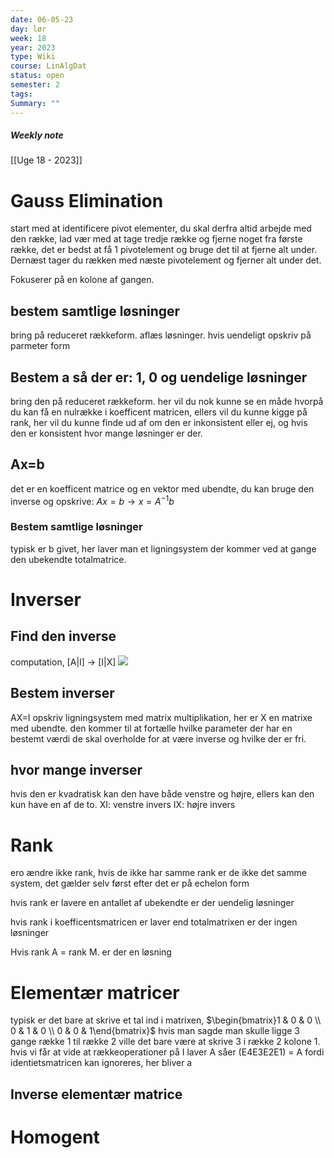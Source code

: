 ```yaml
---
date: 06-05-23
day: lør
week: 18
year: 2023
type: Wiki
course: LinAlgDat
status: open
semester: 2
tags:
Summary: ""
---
```

##### Weekly note
[[Uge 18 - 2023]]

# Gauss Elimination
start med at identificere pivot elementer, du skal derfra altid arbejde med den række, lad vær med at tage tredje række og fjerne noget fra første række, det er bedst at få 1 pivotelement og bruge det til at fjerne alt under. Dernæst tager du rækken med næste pivotelement og fjerner alt under det. 

Fokuserer på en kolone af gangen.
## bestem samtlige løsninger
bring på reduceret rækkeform. aflæs løsninger. hvis uendeligt opskriv på parmeter form
## Bestem a så der er: 1, 0 og uendelige løsninger
bring den på reduceret rækkeform. her vil du nok kunne se en måde hvorpå du kan få en nulrække i koefficent matricen, ellers vil du kunne kigge på rank, her vil du kunne finde ud af om den er inkonsistent eller ej, og hvis den er konsistent hvor mange løsninger er der. 
## Ax=b
det er en koefficent matrice og en vektor med ubendte, du kan bruge den inverse og opskrive: $Ax=b \rightarrow x=A^{-1}b$
### Bestem samtlige løsninger 
typisk er b givet, her laver man et ligningsystem der kommer ved at gange den ubekendte totalmatrice.
# Inverser
## Find den inverse
computation, [A|I] -> [I|X]
![](https://i.imgur.com/ijqrkda.png)

## Bestem inverser
AX=I
opskriv ligningsystem med matrix multiplikation, her er X en matrixe med ubendte. den kommer til at fortælle hvilke parameter der har en bestemt værdi de skal overholde for at være inverse og hvilke der er fri. 
## hvor mange inverser
hvis den er kvadratisk kan den have både venstre og højre, ellers kan den kun have en af de to. 
XI: venstre invers
IX: højre invers
# Rank
ero ændre ikke rank, hvis de ikke har samme rank er de ikke det samme system, det gælder selv først efter det er på echelon form 

hvis rank er lavere en antallet af ubekendte er der uendelig løsninger

hvis rank i koefficentsmatricen er laver end totalmatrixen er der ingen løsninger

Hvis rank A = rank M. er der en løsning
# Elementær matricer
typisk er det bare at skrive et tal ind i matrixen,
$\begin{bmatrix}1 & 0 & 0 \\ 0 & 1 & 0 \\ 0 & 0 & 1\end{bmatrix}$
hvis man sagde man skulle ligge 3 gange række 1 til række 2 ville det bare være at skrive 3 i række 2 kolone 1.
hvis vi får at vide at rækkeoperationer på I laver A såer (E4E3E2E1) = A fordi identietsmatricen kan ignoreres, her bliver a 
## Inverse elementær matrice

# Homogent 